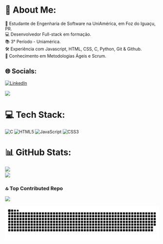 # 💫 About Me:
🚀 Estudante de Engenharia de Software na UniAmérica, em Foz do Iguaçu, PR.<br>💻 Desenvolvedor Full-stack em formação.<br>📚 3° Período - Uniamérica.<br>🛠️ Experiência com Javascript, HTML, CSS, C, Python, Git & Github.<br>🔄 Conhecimento em Metodologias Ágeis e Scrum.


## 🌐 Socials:
[![LinkedIn](https://img.shields.io/badge/LinkedIn-%230077B5.svg?logo=linkedin&logoColor=white)](https://linkedin.com/in/juliane-da-costa-rodrigues) <br/> <br/> [![](https://visitcount.itsvg.in/api?id=juliane-dev0-0&icon=0&color=0)](https://visitcount.itsvg.in)

# 💻 Tech Stack:
![C](https://img.shields.io/badge/c-%2300599C.svg?style=flat-square&logo=c&logoColor=white) ![HTML5](https://img.shields.io/badge/html5-%23E34F26.svg?style=flat-square&logo=html5&logoColor=white) ![JavaScript](https://img.shields.io/badge/javascript-%23323330.svg?style=flat-square&logo=javascript&logoColor=%23F7DF1E) ![CSS3](https://img.shields.io/badge/css3-%231572B6.svg?style=flat-square&logo=css3&logoColor=white)
# 📊 GitHub Stats:
<!-- ![](https://github-readme-stats.vercel.app/api?username=juliane-dev0-0&theme=dracula&hide_border=false&include_all_commits=true&count_private=true)<br/> -->
![](https://github-readme-streak-stats.herokuapp.com/?user=juliane-dev0-0&theme=dracula&hide_border=false)<br/>
![](https://github-readme-stats.vercel.app/api/top-langs/?username=juliane-dev0-0&theme=dracula&hide_border=false&include_all_commits=true&count_private=true&layout=compact)



### 🔝 Top Contributed Repo
![](https://github-contributor-stats.vercel.app/api?username=juliane-dev0-0&limit=5&theme=dracula&combine_all_yearly_contributions=true)


<picture>
  <source media="(prefers-color-scheme: dark)" srcset="https://raw.githubusercontent.com/juliane-dev0-0/juliane-dev0-0/output/github-contribution-grid-snake-dark.svg">
  <source media="(prefers-color-scheme: light)" srcset="https://raw.githubusercontent.com/juliane-dev0-0/juliane-dev0-0/output/github-contribution-grid-snake.svg">
  <img alt="github contribution grid snake animation" src="https://raw.githubusercontent.com/juliane-dev0-0/juliane-dev0-0/output/github-contribution-grid-snake.svg">
</picture>

